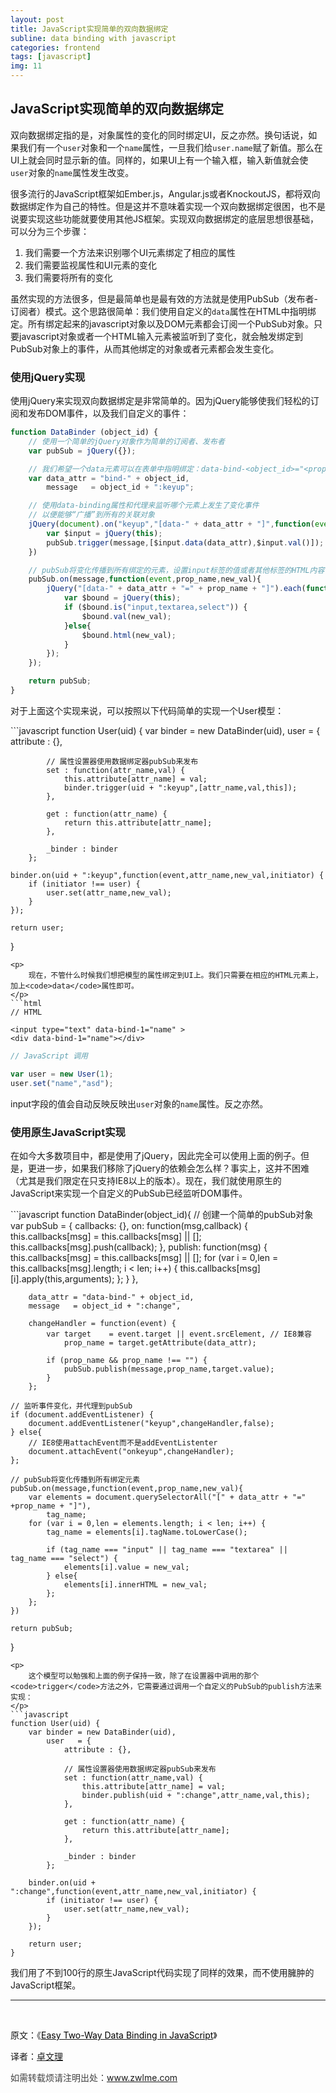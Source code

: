 ```yaml
---
layout: post
title: JavaScript实现简单的双向数据绑定
subline: data binding with javascript
categories: frontend
tags: [javascript]
img: 11
---
```


<h2>
	JavaScript实现简单的双向数据绑定
</h2>

<p>
	双向数据绑定指的是，对象属性的变化的同时绑定UI，反之亦然。换句话说，如果我们有一个<code>user</code>对象和一个<code>name</code>属性，一旦我们给<code>user.name</code>赋了新值。那么在UI上就会同时显示新的值。同样的，如果UI上有一个输入框，输入新值就会使<code>user</code>对象的<code>name</code>属性发生改变。
</p>

<p>
	很多流行的JavaScript框架如Ember.js，Angular.js或者KnockoutJS，都将双向数据绑定作为自己的特性。但是这并不意味着实现一个双向数据绑定很困，也不是说要实现这些功能就要使用其他JS框架。实现双向数据绑定的底层思想很基础，可以分为三个步骤：
</p>
<ol>
	<li>我们需要一个方法来识别哪个UI元素绑定了相应的属性</li>
	<li>我们需要监视属性和UI元素的变化</li>
	<li>我们需要将所有的变化</li>
</ol>

<p>
	虽然实现的方法很多，但是最简单也是最有效的方法就是使用PubSub（发布者-订阅者）模式。这个思路很简单：我们使用自定义的<code>data</code>属性在HTML中指明绑定。所有绑定起来的javascript对象以及DOM元素都会订阅一个PubSub对象。只要javascript对象或者一个HTML输入元素被监听到了变化，就会触发绑定到PubSub对象上的事件，从而其他绑定的对象或者元素都会发生变化。
</p>

<h3>
	使用jQuery实现
</h3>

<p>
	使用jQuery来实现双向数据绑定是非常简单的。因为jQuery能够使我们轻松的订阅和发布DOM事件，以及我们自定义的事件：
</p>

```javascript
function DataBinder (object_id) {
	// 使用一个简单的jQuery对象作为简单的订阅者、发布者
	var pubSub = jQuery({});

	// 我们希望一个data元素可以在表单中指明绑定：data-bind-<object_id>="<property_name>"
	var data_attr = "bind-" + object_id,
		message   = object_id + ":keyup";

	// 使用data-binding属性和代理来监听哪个元素上发生了变化事件
	// 以便能够“广播”到所有的关联对象
	jQuery(document).on("keyup","[data-" + data_attr + "]",function(event){
		var $input = jQuery(this);
		pubSub.trigger(message,[$input.data(data_attr),$input.val()]);
	})

	// pubSub将变化传播到所有绑定的元素，设置input标签的值或者其他标签的HTML内容
	pubSub.on(message,function(event,prop_name,new_val){
		jQuery("[data-" + data_attr + "=" + prop_name + "]").each(function(){
			var $bound = jQuery(this);
			if ($bound.is("input,textarea,select")) {
				$bound.val(new_val);
			}else{
				$bound.html(new_val);
			}
		});
	});

	return pubSub;
}
```
<p>
	对于上面这个实现来说，可以按照以下代码简单的实现一个User模型：
</p>
```javascript
function User(uid) {
	var binder = new DataBinder(uid),
		user   = {
			attribute : {},

			// 属性设置器使用数据绑定器pubSub来发布
			set : function(attr_name,val) {
				this.attribute[attr_name] = val;
				binder.trigger(uid + ":keyup",[attr_name,val,this]);
			},

			get : function(attr_name) {
				return this.attribute[attr_name];
			},

			_binder : binder
		};

	binder.on(uid + ":keyup",function(event,attr_name,new_val,initiator) {
		if (initiator !== user) {
			user.set(attr_name,new_val);
		}
	});

	return user;
}
```
<p>
	现在，不管什么时候我们想把模型的属性绑定到UI上。我们只需要在相应的HTML元素上，加上<code>data</code>属性即可。
</p>
```html
// HTML

<input type="text" data-bind-1="name" >
<div data-bind-1="name"></div>
```
```javascript
// JavaScript 调用

var user = new User(1);
user.set("name","asd");
```
<p>
	input字段的值会自动反映反映出<code>user</code>对象的<code>name</code>属性。反之亦然。
</p>

<h3>
	使用原生JavaScript实现
</h3>
<p>
	在如今大多数项目中，都是使用了jQuery，因此完全可以使用上面的例子。但是，更进一步，如果我们移除了jQuery的依赖会怎么样？事实上，这并不困难（尤其是我们限定在只支持IE8以上的版本）。现在，我们就使用原生的JavaScript来实现一个自定义的PubSub已经监听DOM事件。
</p>
```javascript
function DataBinder(object_id){
	// 创建一个简单的pubSub对象
	var pubSub = {
			callbacks: {},
			on: function(msg,callback) {
				this.callbacks[msg] = this.callbacks[msg] || [];
				this.callbacks[msg].push(callback);
			},
			publish: function(msg) {
				this.callbacks[msg] = this.callbacks[msg] || [];
				for (var i = 0,len = this.callbacks[msg].length; i < len; i++) {
					this.callbacks[msg][i].apply(this,arguments);
				};
			}
		},

		data_attr = "data-bind-" + object_id,
		message   = object_id + ":change",

		changeHandler = function(event) {
			var target    = event.target || event.srcElement, // IE8兼容
				prop_name = target.getAttribute(data_attr);

			if (prop_name && prop_name !== "") {
				pubSub.publish(message,prop_name,target.value);
			}
		};

	// 监听事件变化，并代理到pubSub
	if (document.addEventListener) {
		document.addEventListener("keyup",changeHandler,false);
	} else{
		// IE8使用attachEvent而不是addEventListenter
		document.attachEvent("onkeyup",changeHandler);
	};

	// pubSub将变化传播到所有绑定元素
	pubSub.on(message,function(event,prop_name,new_val){
		var elements = document.querySelectorAll("[" + data_attr + "=" +prop_name + "]"),
			tag_name;
		for (var i = 0,len = elements.length; i < len; i++) {
			tag_name = elements[i].tagName.toLowerCase();

			if (tag_name === "input" || tag_name === "textarea" || tag_name === "select") {
				elements[i].value = new_val;
			} else{
				elements[i].innerHTML = new_val;
			};
		};
	})

	return pubSub;
}
```
<p>
	这个模型可以勉强和上面的例子保持一致，除了在设置器中调用的那个<code>trigger</code>方法之外，它需要通过调用一个自定义的PubSub的publish方法来实现：
</p>
```javascript
function User(uid) {
	var binder = new DataBinder(uid),
		user   = {
			attribute : {},

			// 属性设置器使用数据绑定器pubSub来发布
			set : function(attr_name,val) {
				this.attribute[attr_name] = val;
				binder.publish(uid + ":change",attr_name,val,this);
			},

			get : function(attr_name) {
				return this.attribute[attr_name];
			},

			_binder : binder
		};

	binder.on(uid + ":change",function(event,attr_name,new_val,initiator) {
		if (initiator !== user) {
			user.set(attr_name,new_val);
		}
	});

	return user;
}
```
<p>
	我们用了不到100行的原生JavaScript代码实现了同样的效果，而不使用臃肿的JavaScript框架。
</p>

<!--more-->

<hr />

&nbsp;

原文：《<a href="http://www.lucaongaro.eu/blog/2012/12/02/easy-two-way-data-binding-in-javascript/"><span style="color: #000000;">Easy Two-Way Data Binding in JavaScript</span></a>》

译者：<a href="http://www.zwlme.com">卓文理</a>

<span style="color: #404040;">如需转载烦请注明出处：<a href="http://www.zwlme.com">www.zwlme.com</a></span>